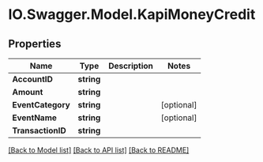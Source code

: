 # IO.Swagger.Model.KapiMoneyCredit
## Properties

Name | Type | Description | Notes
------------ | ------------- | ------------- | -------------
**AccountID** | **string** |  | 
**Amount** | **string** |  | 
**EventCategory** | **string** |  | [optional] 
**EventName** | **string** |  | [optional] 
**TransactionID** | **string** |  | 

[[Back to Model list]](../README.md#documentation-for-models) [[Back to API list]](../README.md#documentation-for-api-endpoints) [[Back to README]](../README.md)

